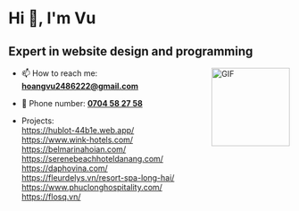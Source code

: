 <h1 align="left">Hi 👋, I'm Vu</h1>
<h2 align="left">Expert in website design and programming</h3>


<img align="right" alt="GIF" height="140px" src="https://media2.giphy.com/media/v1.Y2lkPTc5MGI3NjExYmZzMXNqbDVlZ3p2Zm5yM3lncjN3d3B5emZsbWh0bjF0aHRkdXptZyZlcD12MV9pbnRlcm5hbF9naWZfYnlfaWQmY3Q9Zw/enOL7Bi0fyD71KWYRX/giphy.gif" />

- 📫 How to reach me: <a mailto="hoangvu2486222@gmail.com">**hoangvu2486222@gmail.com**</a><br>
- 🚀 Phone number: <a href="christian.tomasino.dev@gmail.com">**0704 58 27 58**</a>

- Projects:<br>
  https://hublot-44b1e.web.app/<br>
  https://www.wink-hotels.com/<br>
  https://belmarinahoian.com/<br>
  https://serenebeachhoteldanang.com/<br>
  https://daphovina.com/<br>
  https://fleurdelys.vn/resort-spa-long-hai/<br>
  https://www.phuclonghospitality.com/<br>
  https://flosq.vn/
  




